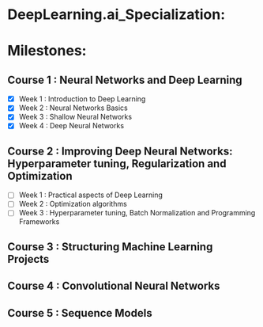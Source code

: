 # DeepLearning.ai_Specialization:

# Milestones:
## Course 1 : Neural Networks and Deep Learning

 - [x] Week 1 : Introduction to Deep Learning
 - [x] Week 2 : Neural Networks Basics
 - [x] Week 3 : Shallow Neural Networks
 - [x] Week 4 : Deep Neural Networks

## Course 2 : Improving Deep Neural Networks: Hyperparameter tuning, Regularization and Optimization

 - [ ] Week 1 : Practical aspects of Deep Learning
 - [ ] Week 2 : Optimization algorithms
 - [ ] Week 3 : Hyperparameter tuning, Batch Normalization and Programming Frameworks

## Course 3 : Structuring Machine Learning Projects
## Course 4 : Convolutional Neural Networks
## Course 5 : Sequence Models

